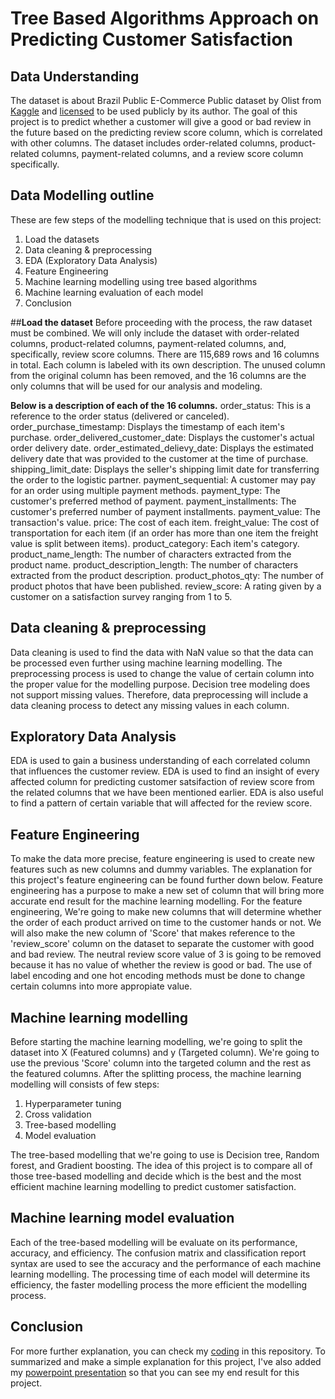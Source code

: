 # Tree Based Algorithms Approach on Predicting Customer Satisfaction
## Data Understanding
The dataset is about Brazil Public E-Commerce Public dataset by Olist from [Kaggle](https://www.kaggle.com/olistbr/brazilian-ecommerce) and [licensed](https://creativecommons.org/licenses/by-nc-sa/4.0/) to be used publicly by its author. The goal of this project is to predict whether a customer will give a good or bad review in the future based on the predicting review score column, which is correlated with other columns. The dataset includes order-related columns, product-related columns, payment-related columns, and a review score column specifically.

## Data Modelling outline
These are few steps of the modelling technique that is used on this project:
1. Load the datasets
2. Data cleaning & preprocessing
3. EDA (Exploratory Data Analysis)
4. Feature Engineering
6. Machine learning modelling using tree based algorithms
7. Machine learning evaluation of each model
8. Conclusion

##**Load the dataset**
Before proceeding with the process, the raw dataset must be combined. We will only include the dataset with order-related columns, product-related columns, payment-related columns, and, specifically, review score columns. There are 115,689 rows and 16 columns in total. Each column is labeled with its own description. The unused column from the original column has been removed, and the 16 columns are the only columns that will be used for our analysis and modeling.

**Below is a description of each of the 16 columns.**
order_status: This is a reference to the order status (delivered or canceled).
order_purchase_timestamp: Displays the timestamp of each item's purchase.
order_delivered_customer_date: Displays the customer's actual order delivery date.
order_estimated_delievy_date: Displays the estimated delivery date that was provided to the customer at the time of purchase.
shipping_limit_date: Displays the seller's shipping limit date for transferring the order to the logistic partner.
payment_sequential: A customer may pay for an order using multiple payment methods.
payment_type: The customer's preferred method of payment.
payment_installments: The customer's preferred number of payment installments.
payment_value: The transaction's value.
price: The cost of each item.
freight_value: The cost of transportation for each item (if an order has more than one item the freight value is split between items).
product_category: Each item's category.
product_name_length: The number of characters extracted from the product name.
product_description_length: The number of characters extracted from the product description.
product_photos_qty: The number of product photos that have been published.
review_score: A rating given by a customer on a satisfaction survey ranging from 1 to 5.

## Data cleaning & preprocessing
Data cleaning is used to find the data with NaN value so that the data can be processed even further using machine learning modelling. The preprocessing process is used to change the value of certain column into the proper value for the modelling purpose. Decision tree modeling does not support missing values. Therefore, data preprocessing will include a data cleaning process to detect any missing values in each column.

## Exploratory Data Analysis
EDA is used to gain a business understanding of each correlated column that influences the customer review. EDA is used to find an insight of every affected column for predicting customer satsifaction of review score from the related columns that we have been mentioned earlier. EDA is also useful to find a pattern of certain variable that will affected for the review score. 

## Feature Engineering
To make the data more precise, feature engineering is used to create new features such as new columns and dummy variables. The explanation for this project's feature engineering can be found further down below. Feature engineering has a purpose to make a new set of column that will bring more accurate end result for the machine learning modelling. For the feature engineering, We're going to make new columns that will determine whether the order of each product arrived on time to the customer hands or not. We will also make the new column of 'Score' that makes reference to the 'review_score' column on the dataset to separate the customer with good and bad review. The neutral review score value of 3 is going to be removed because it has no value of whether the review is good or bad. The use of label encoding and one hot encoding methods must be done to change certain columns into more appropiate value.

## Machine learning modelling
Before starting the machine learning modelling, we're going to split the dataset into X (Featured columns) and y (Targeted column). We're going to use the previous 'Score' column into the targeted column and the rest as the featured columns. After the splitting process, the machine learning modelling will consists of few steps:
1. Hyperparameter tuning
2. Cross validation
3. Tree-based modelling
4. Model evaluation

The tree-based modelling that we're going to use is Decision tree, Random forest, and Gradient boosting. The idea of this project is to compare all of those tree-based modelling and decide which is the best and the most efficient machine learning modelling to predict customer satisfaction.

## Machine learning model evaluation
Each of the tree-based modelling will be evaluate on its performance, accuracy, and efficiency. The confusion matrix and classification report syntax are used to see the accuracy and the performance of each machine learning modelling. The processing time of each model will determine its efficiency, the faster modelling process the more efficient the modelling process.

## Conclusion
For more further explanation, you can check my [coding](https://github.com/nugrahazikry/Customer-Satisfaction-Prediction-using-Tree-Based-ML/blob/main/Tree-Based%20Algorithms%20Approach%20on%20Predicting%20Customer%20Satisfaction.ipynb) in this repository. 
To summarized and make a simple explanation for this project, I've also added my [powerpoint presentation](https://github.com/nugrahazikry/Customer-Satisfaction-Prediction-using-Tree-Based-ML/blob/main/Tree-Based%20Algorithms%20Approach%20on%20Predicting%20Customer%20Satisfaction.pptx) so that you can see my end result for this project.
